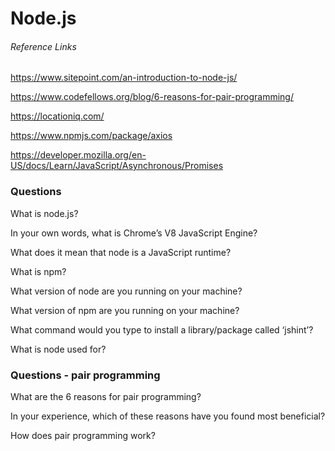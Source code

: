 # Node.js

###### Reference Links

https://www.sitepoint.com/an-introduction-to-node-js/

https://www.codefellows.org/blog/6-reasons-for-pair-programming/

https://locationiq.com/

https://www.npmjs.com/package/axios

https://developer.mozilla.org/en-US/docs/Learn/JavaScript/Asynchronous/Promises


### Questions

What is node.js?



In your own words, what is Chrome’s V8 JavaScript Engine?


What does it mean that node is a JavaScript runtime?


What is npm?


What version of node are you running on your machine?


What version of npm are you running on your machine?


What command would you type to install a library/package called ‘jshint’?


What is node used for?


### Questions - pair programming

What are the 6 reasons for pair programming?


In your experience, which of these reasons have you found most beneficial?


How does pair programming work?











